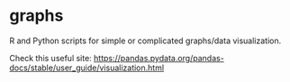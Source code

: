 # graphs
R and Python scripts for simple or complicated graphs/data visualization.

Check this useful site: https://pandas.pydata.org/pandas-docs/stable/user_guide/visualization.html
